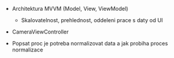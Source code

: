 - Architektura MVVM (Model, View, ViewModel)
    - Skalovatelnost, prehlednost, oddeleni prace s daty od UI

- CameraViewController
 - Popsat proc je potreba normalizovat data a jak probiha proces normalizace